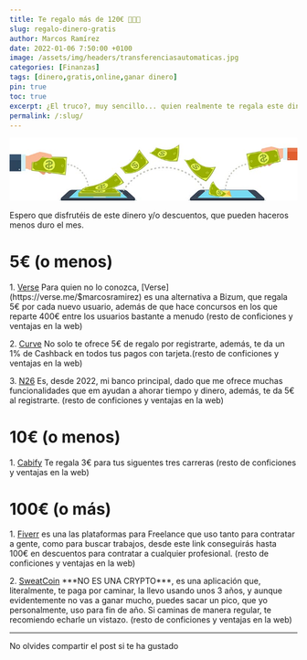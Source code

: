 ```yaml
---
title: Te regalo más de 120€ 💸💸💸
slug: regalo-dinero-gratis
author: Marcos Ramírez
date: 2022-01-06 7:50:00 +0100
image: /assets/img/headers/transferenciasautomaticas.jpg
categories: [Finanzas]
tags: [dinero,gratis,online,ganar dinero]
pin: true
toc: true
excerpt: ¿El truco?, muy sencillo... quien realmente te regala este dinero, no soy yo, son ofertas de las empresas que he recopilado
permalink: /:slug/ 
---
```

![Post Header](/assets/img/headers/transferenciasautomaticas.jpg)

Espero que disfrutéis de este dinero y/o descuentos, que pueden haceros menos duro el mes.


# 5€ (o menos)

<p>
1. <a href="https://verse.me/invite/MTHTVT" target="_blank">Verse</a> Para quien no lo conozca, [Verse](https://verse.me/$marcosramirez) es una alternativa a Bizum, que regala 5€ por cada nuevo usuario, además de que hace concursos en los que reparte 400€ entre los usuarios bastante a menudo (resto de conficiones y ventajas en la web)
</p>

<p>
2. <a href="https://www.curve.com/join#N9JYMP8D" target="_blank">Curve</a> No solo te ofrece 5€ de regalo por registrarte, además, te da un 1% de Cashback en todos tus pagos con tarjeta.(resto de conficiones y ventajas en la web)
</p>

<p>
3. <a href="https://n26.com/r/marcosr8764" target="_blank">N26</a> Es, desde 2022, mi banco principal, dado que me ofrece muchas funcionalidades que em ayudan a ahorar tiempo y dinero, además, te da 5€ al registrarte. (resto de conficiones y ventajas en la web)
</p>

# 10€ (o menos)
<p>
1. <a href="https://cabify.com/i/marcosr2147" target="_blank">Cabify</a> Te regala 3€ para tus siguentes tres carreras (resto de conficiones y ventajas en la web)
</p>


# 100€ (o más)
<p>
1. <a href="http://www.fiverr.com/s2/f2c677aae2" target="_blank">Fiverr</a> es una las plataformas para Freelance que uso tanto para contratar a gente, como para buscar trabajos, desde este link conseguirás hasta 100€ en descuentos para contratar a cualquier profesional. (resto de conficiones y ventajas en la web)
<p>

<p>
2. <a href="https://sweatco.in/ws/immarcosramirez" target="_blank">SweatCoin</a> ***NO ES UNA CRYPTO***, es una aplicación que, literalmente, te paga por caminar, la llevo usando unos 3 años, y aunque evidentemente no vas a ganar mucho, puedes sacar un pico, que yo personalmente, uso para fin de año. Si caminas de manera regular, te recomiendo echarle un vistazo. (resto de conficiones y ventajas en la web)
</p>


***
No olvides compartir el post si te ha gustado
